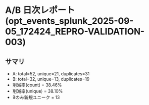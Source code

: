 # A/B 日次レポート (opt_events_splunk_2025-09-05_172424_REPRO-VALIDATION-003)

## サマリ
- A: total=52, unique=21, duplicates=31
- B: total=32, unique=13, duplicates=19
- 削減率(count) = 38.46%
- 削減率(unique) = 38.10%
- Bのみ新規ユニーク = 13